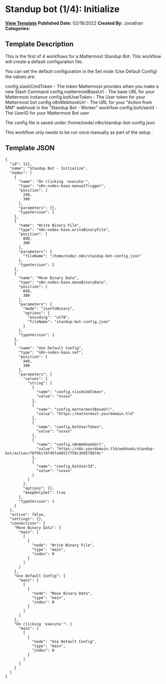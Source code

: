 # Standup bot (1/4): Initialize

**[View Template](https://n8n.io/workflows/1472-/)**  **Published Date:** 02/18/2022  **Created By:** Jonathan  **Categories:**   

## Template Description

This is the first of 4 workflows for a Mattermost Standup Bot. This workflow will create a default configuration file.

You can set the default configuration in the Set node (Use Default Config) the values are:

config.slashCmdToken - The token Mattermost provides when you make a new Slash Command
config.mattermostBaseUrl - The base URL for your Mattermost instance
config.botUserToken - The User token for your Mattermost bot
config.n8nWebhookUrl - The URL for your "Action from MM" webhook in the "Standup Bot - Worker" workflow
config.botUserId - The UserID for your Mattermost Bot user

The config file is saved under /home/node/.n8n/standup-bot-config.json

This workflow only needs to be run once manually as part of the setup .

## Template JSON

```
{
  "id": 111,
  "name": "Standup Bot - Initialize",
  "nodes": [
    {
      "name": "On clicking 'execute'",
      "type": "n8n-nodes-base.manualTrigger",
      "position": [
        240,
        300
      ],
      "parameters": {},
      "typeVersion": 1
    },
    {
      "name": "Write Binary File",
      "type": "n8n-nodes-base.writeBinaryFile",
      "position": [
        880,
        300
      ],
      "parameters": {
        "fileName": "/home/node/.n8n/standup-bot-config.json"
      },
      "typeVersion": 1
    },
    {
      "name": "Move Binary Data",
      "type": "n8n-nodes-base.moveBinaryData",
      "position": [
        660,
        300
      ],
      "parameters": {
        "mode": "jsonToBinary",
        "options": {
          "encoding": "utf8",
          "fileName": "standup-bot-config.json"
        }
      },
      "typeVersion": 1
    },
    {
      "name": "Use Default Config",
      "type": "n8n-nodes-base.set",
      "position": [
        440,
        300
      ],
      "parameters": {
        "values": {
          "string": [
            {
              "name": "config.slashCmdToken",
              "value": "xxxxx"
            },
            {
              "name": "config.mattermostBaseUrl",
              "value": "https://mattermost.yourdomain.tld"
            },
            {
              "name": "config.botUserToken",
              "value": "xxxxx"
            },
            {
              "name": "config.n8nWebhookUrl",
              "value": "https://n8n.yourdomain.tld/webhook/standup-bot/action/f6f9b174745fa4651f750c36957d674c"
            },
            {
              "name": "config.botUserId",
              "value": "xxxxx"
            }
          ]
        },
        "options": {},
        "keepOnlySet": true
      },
      "typeVersion": 1
    }
  ],
  "active": false,
  "settings": {},
  "connections": {
    "Move Binary Data": {
      "main": [
        [
          {
            "node": "Write Binary File",
            "type": "main",
            "index": 0
          }
        ]
      ]
    },
    "Use Default Config": {
      "main": [
        [
          {
            "node": "Move Binary Data",
            "type": "main",
            "index": 0
          }
        ]
      ]
    },
    "On clicking 'execute'": {
      "main": [
        [
          {
            "node": "Use Default Config",
            "type": "main",
            "index": 0
          }
        ]
      ]
    }
  }
}
```
